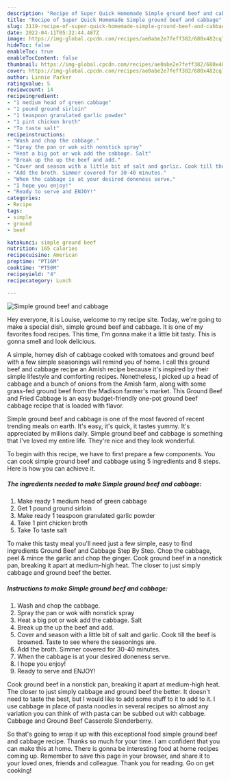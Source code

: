 ```yaml
---
description: "Recipe of Super Quick Homemade Simple ground beef and cabbage"
title: "Recipe of Super Quick Homemade Simple ground beef and cabbage"
slug: 3119-recipe-of-super-quick-homemade-simple-ground-beef-and-cabbage
date: 2022-04-11T05:32:44.487Z
image: https://img-global.cpcdn.com/recipes/ae0abe2e7feff382/680x482cq70/simple-ground-beef-and-cabbage-recipe-main-photo.jpg
hideToc: false
enableToc: true
enableTocContent: false
thumbnail: https://img-global.cpcdn.com/recipes/ae0abe2e7feff382/680x482cq70/simple-ground-beef-and-cabbage-recipe-main-photo.jpg
cover: https://img-global.cpcdn.com/recipes/ae0abe2e7feff382/680x482cq70/simple-ground-beef-and-cabbage-recipe-main-photo.jpg
author: Linnie Parker
ratingvalue: 5
reviewcount: 14
recipeingredient:
- "1 medium head of green cabbage"
- "1 pound ground sirloin"
- "1 teaspoon granulated garlic powder"
- "1 pint chicken broth"
- "To taste salt"
recipeinstructions:
- "Wash and chop the cabbage."
- "Spray the pan or wok with nonstick spray"
- "Heat a big pot or wok add the cabbage. Salt"
- "Break up the up the beef and add."
- "Cover and season with a little bit of salt and garlic. Cook till the beef is browned. Taste to see where the seasonings are."
- "Add the broth. Simmer covered for 30-40 minutes."
- "When the cabbage is at your desired doneness serve."
- "I hope you enjoy!"
- "Ready to serve and ENJOY!"
categories:
- Recipe
tags:
- simple
- ground
- beef

katakunci: simple ground beef 
nutrition: 165 calories
recipecuisine: American
preptime: "PT16M"
cooktime: "PT50M"
recipeyield: "4"
recipecategory: Lunch

---
```



![Simple ground beef and cabbage](https://img-global.cpcdn.com/recipes/ae0abe2e7feff382/680x482cq70/simple-ground-beef-and-cabbage-recipe-main-photo.jpg)

Hey everyone, it is Louise, welcome to my recipe site. Today, we're going to make a special dish, simple ground beef and cabbage. It is one of my favorites food recipes. This time, I'm gonna make it a little bit tasty. This is gonna smell and look delicious.

A simple, homey dish of cabbage cooked with tomatoes and ground beef with a few simple seasonings will remind you of home. I call this ground beef and cabbage recipe an Amish recipe because it&#39;s inspired by their simple lifestyle and comforting recipes. Nonetheless, I picked up a head of cabbage and a bunch of onions from the Amish farm, along with some grass-fed ground beef from the Madison farmer&#39;s market. This Ground Beef and Fried Cabbage is an easy budget-friendly one-pot ground beef cabbage recipe that is loaded with flavor.

Simple ground beef and cabbage is one of the most favored of recent trending meals on earth. It's easy, it's quick, it tastes yummy. It's appreciated by millions daily. Simple ground beef and cabbage is something that I've loved my entire life. They're nice and they look wonderful.


To begin with this recipe, we have to first prepare a few components. You can cook simple ground beef and cabbage using 5 ingredients and 8 steps. Here is how you can achieve it.

<!--inarticleads1-->

##### The ingredients needed to make Simple ground beef and cabbage:

1. Make ready 1 medium head of green cabbage
1. Get 1 pound ground sirloin
1. Make ready 1 teaspoon granulated garlic powder
1. Take 1 pint chicken broth
1. Take To taste salt


To make this tasty meal you&#39;ll need just a few simple, easy to find ingredients Ground Beef and Cabbage Step By Step. Chop the cabbage, peel & mince the garlic and chop the ginger. Cook ground beef in a nonstick pan, breaking it apart at medium-high heat. The closer to just simply cabbage and ground beef the better. 

<!--inarticleads2-->

##### Instructions to make Simple ground beef and cabbage:

1. Wash and chop the cabbage.
1. Spray the pan or wok with nonstick spray
1. Heat a big pot or wok add the cabbage. Salt
1. Break up the up the beef and add.
1. Cover and season with a little bit of salt and garlic. Cook till the beef is browned. Taste to see where the seasonings are.
1. Add the broth. Simmer covered for 30-40 minutes.
1. When the cabbage is at your desired doneness serve.
1. I hope you enjoy!
1. Ready to serve and ENJOY!

Cook ground beef in a nonstick pan, breaking it apart at medium-high heat. The closer to just simply cabbage and ground beef the better. It doesn&#39;t need to taste the best, but I would like to add some stuff to it to add to it. I use cabbage in place of pasta noodles in several recipes so almost any variation you can think of with pasta can be subbed out with cabbage. Cabbage and Ground Beef Casserole Slenderberry. 

So that's going to wrap it up with this exceptional food simple ground beef and cabbage recipe. Thanks so much for your time. I am confident that you can make this at home. There is gonna be interesting food at home recipes coming up. Remember to save this page in your browser, and share it to your loved ones, friends and colleague. Thank you for reading. Go on get cooking!
